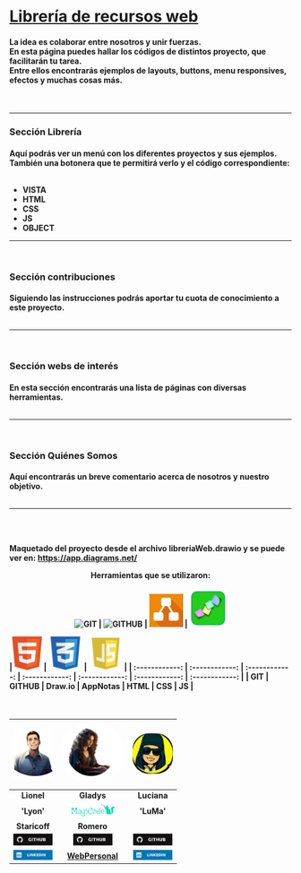 <h1> <a href="https://lionelstaricoff.github.io/bilblioteca-de-recursos-web/"  target="_blank"> Librería de recursos web </a></h1>

<h4>La idea es colaborar entre nosotros y unir fuerzas. <br>En esta página puedes hallar los códigos de distintos proyecto, que facilitarán tu tarea. <br>
Entre ellos encontrarás ejemplos de layouts, buttons, menu responsives, efectos y muchas cosas más.<h4>
<br>

------------
<h3>Sección Librería</h3>
<h4>Aquí podrás ver un menú con los diferentes proyectos y sus ejemplos. También una botonera que te permitirá verlo y el código correspondiente: 
<br><br>
<div style="margin-bottom: 15px;">

- VISTA
- HTML
- CSS
- JS
- OBJECT
<hr>
<br>

<h3>Sección contribuciones</h3>
<h4>Siguiendo las instrucciones podrás aportar tu cuota de conocimiento a este proyecto. 
<br><br>
<hr>
<br>
<h3>Sección webs de interés</h3>
<h4>En esta sección encontrarás una lista de páginas con diversas herramientas. 
<br><br>
<hr>
<br>
<h3>Sección Quiénes Somos</h3>
<h4>Aquí encontrarás un breve comentario acerca de nosotros y nuestro objetivo. 
<br><br>
<hr>
<br>
<br>

Maquetado del proyecto desde el archivo libreriaWeb.drawio y se puede ver en:
https://app.diagrams.net/
<div align="center">

Herramientas que se utilizaron:<br><br>
 <img src="https://avatars.githubusercontent.com/u/18133?s=200&v=4" width="60" alt="GIT"> | <img src="https://avatars.githubusercontent.com/u/9919?s=200&v=4" width="60" alt="GITHUB"> | <img src="img/drawio.png" width="60" alt="Draw.io"> | <img src="img/notitas.png" width=66px alt=AppNotas></a></div>|<img src="img/logoHTML.png" height="60" alt="HTML"> | <img src="img/logoCSS.png" height="60" alt="CSS"> | <img src="img/logoJS.png" height="60" alt="JS"> | 
| :------------: | :------------: | :------------: | :------------: | :------------: | :------------: | :------------: | 
| GIT | GITHUB  | Draw.io  |  AppNotas |  HTML  |  CSS  | JS | 
<br>
</h4>
</div>
<br>

<div align="center">

<img src="img/FotoLio.png" width="70px"> | <img src="img/gladys.png"  width="115px" style="border-radius: 50%"> | <img src="img/Luma.jpg" width="72px" style="border-radius: 40%" > |
| :------------: | :------------: | :------------: |
| Lionel | Gladys | Luciana |
| 'Lyon' | <img src= "img/MiLogo-verde-svg.svg" width="80px"> | 'LuMa' |
| Staricoff | Romero ||
<a href="https://github.com/lionelStaricoff"> <img src="img/github.svg"  width="70px"></a> | <a href="https://github.com/gladys007"><img src="img/github.svg"  width="70px"></a> | <a href="https://github.com/luma2001"><img src="img/github.svg"  width="70px"></a> ||
<a href="https://www.linkedin.com/in/lionel-staricoff/" rel="nofollow"><img src="img/linkedin.svg" width="70px"></a> | <a href="https://magicode-webpersonal.netlify.app">WebPersonal</a> | <a href="https://www.linkedin.com/in/???/" rel="nofollow"><img src="img/linkedin.svg" width="70px"></a> 

</div>
